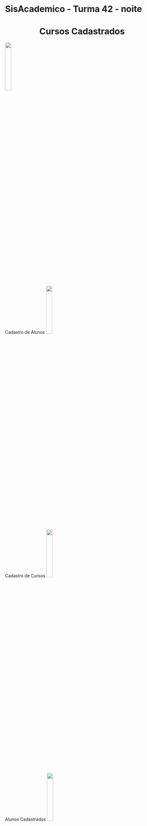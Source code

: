 # SisAcademico - Turma 42 - noite

<p align="center">

<h1 align="center">Cursos Cadastrados</h1>
<img src="https://user-images.githubusercontent.com/47645762/172302575-d5584888-25ff-4048-94a3-b81285149a9e.jpeg" width="20%"></img> 

Cadastro de Alunos
<img src="https://user-images.githubusercontent.com/47645762/172302648-4baf07af-cab8-40f9-9b5c-f00a451b27e8.jpeg" width="20%"></img> 

Cadastro de Cursos
<img src="https://user-images.githubusercontent.com/47645762/172302730-ea564200-778a-4684-b503-fedb10613d05.jpeg" width="20%"></img> 

Alunos Cadastrados
<img src="https://user-images.githubusercontent.com/47645762/172302759-575c8f37-6b6b-4710-a6dc-45a569315526.jpeg" width="20%"></img> 
